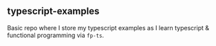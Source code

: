 typescript-examples
-------

Basic repo where I store my typescript examples as I learn typescript & functional programming via `fp-ts`.